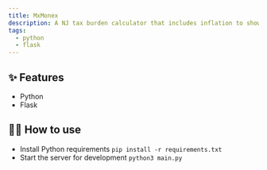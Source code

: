 ```yaml
---
title: MxMonex
description: A NJ tax burden calculator that includes inflation to show true purchase power.
tags:
  - python
  - flask
---
```

## ✨ Features

- Python
- Flask

## 💁‍♀️ How to use

- Install Python requirements `pip install -r requirements.txt`
- Start the server for development `python3 main.py`
